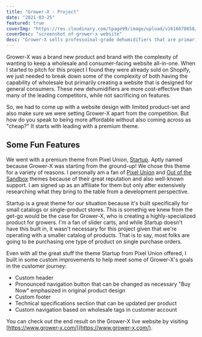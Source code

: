 ```yaml
---
title: "Grower-X - Project"
date: "2021-03-25"
featured: true
coverImg: "https://res.cloudinary.com/tpage99/image/upload/v1616678658/dev/grower-x.png"
coverDesc: "screenshot of grower-x website"
desc: "Grower-X sells professoinal-grade dehumidifiers that are primarily used for growing produce in controlled environments to provide a maximum yield. This website supports a consumer-facing and wholesale website all-in-one!"
---
```


Grower-X was a brand new product and brand with the complexity of wanting to keep a wholesale and consumer-facing website all-in-one. When I started to pitch for this project I found they were already sold on Shopify, we just needed to break down some of the complexity of both having the capability of wholesale but primarily creating a website that is designed for general consumers. These new dehumidifiers are more cost-effective than many of the leading competitors, while not sacrificing on features.  

So, we had to come up with a website design with limited product-set and also make sure we were setting Grower-X apart from the competition. But how do you speak to being more affordable without also coming across as "cheap?" It starts with leading with a premium theme. 

## Some Fun Features
We went with a premium theme from Pixel Union, [Startup](https://pixelunion.net/collections/shopify-themes/products/startup?rfsn=5262081.2222955). Aptly named because Grower-X was starting from the ground-up! We chose this theme for a variety of reasons. I personally am a fan of [Pixel Union](https://pixelunion.net/?rfsn=5262081.2222955) and [Out of the Sandbox](https://outofthesandbox.com/?rfsn=5262081.2222955) themes because of their great reputation and also well-known support. I am signed up as an affiliate for them but only after extensively researching what they bring to the table from a development perspective.  

Startup is a great theme for our situation because it's built specifically for small catalogs or single-product stores. This is somethig we knew from the get-go would be the case for Grower-X, who is creating a highly-specialized product for growers. I'm a fan of slider carts, and while Startup doesn't have this built in, it wasn't necessary for this project given that we're operating with a smaller catalog of products. That is to say, most folks are going to be purchasing one type of product on single purchase orders. 

Even with all the great stuff the theme Startup from Pixel Union offered, I built in some custom improvements to help meet some of Grower-X's goals in the customer journey: 

- Custom header
- Pronounced navigation button that can be changed as necessary "Buy Now" emphasized in original product design
- Custom footer
- Technical specifications section that can be updated per product  
- Custom navigation based on wholesale tags in customer account

You can check out the end result on the Grower-X live website by visiting [https://www.grower-x.com/](https://www.grower-x.com/).  




